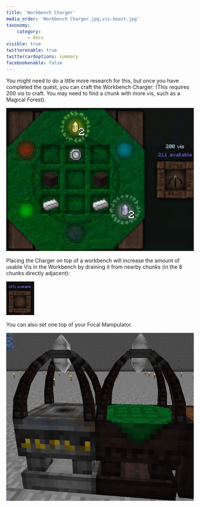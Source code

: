 ```yaml
---
title: 'Workbench Charger'
media_order: 'Workbench Charger.jpg,vis-boost.jpg'
taxonomy:
    category:
        - docs
visible: true
twitterenable: true
twittercardoptions: summary
facebookenable: false
---
```


You might need to do a little more research for this, but once you have completed the quest, you can craft the Workbench Charger: (This requires 200 vis to craft. You may need to find a chunk with more vis, such as a Magical Forest).

![](Workbench%20Charger.jpg)

Placing the Charger on top of a workbench will increase the amount of usable Vis in the Workbench by draining it from nearby chunks (in the 8 chunks directly adjacent):

![](vis-boost.jpg)

You can also set one top of your Focal Manipulator.

![](charger%20placement.jpg)